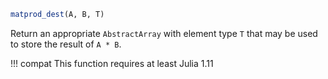 ```julia
matprod_dest(A, B, T)
```

Return an appropriate `AbstractArray` with element type `T` that may be used to store the result of `A * B`.

!!! compat
    This function requires at least Julia 1.11

